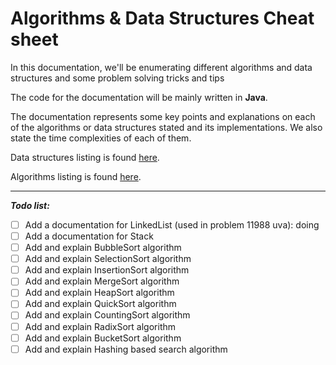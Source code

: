 # Algorithms & Data Structures Cheat sheet

In this documentation, we'll be enumerating different algorithms and data structures and some problem solving tricks and tips

The code for the documentation will be mainly written in **Java**.

The documentation represents some key points and explanations on each of the algorithms or data structures stated and its implementations. We also state the time complexities of each of them.

Data structures listing is found [here](DataStructures).

Algorithms listing is found [here](Algorithms).

---
***Todo list:***

- [ ] Add a documentation for LinkedList (used in problem 11988 uva): doing
- [ ] Add a documentation for Stack
- [ ] Add and explain BubbleSort algorithm
- [ ] Add and explain SelectionSort algorithm
- [ ] Add and explain InsertionSort algorithm
- [ ] Add and explain MergeSort algorithm
- [ ] Add and explain HeapSort algorithm
- [ ] Add and explain QuickSort algorithm
- [ ] Add and explain CountingSort algorithm
- [ ] Add and explain RadixSort algorithm
- [ ] Add and explain BucketSort algorithm
- [ ] Add and explain Hashing based search algorithm
